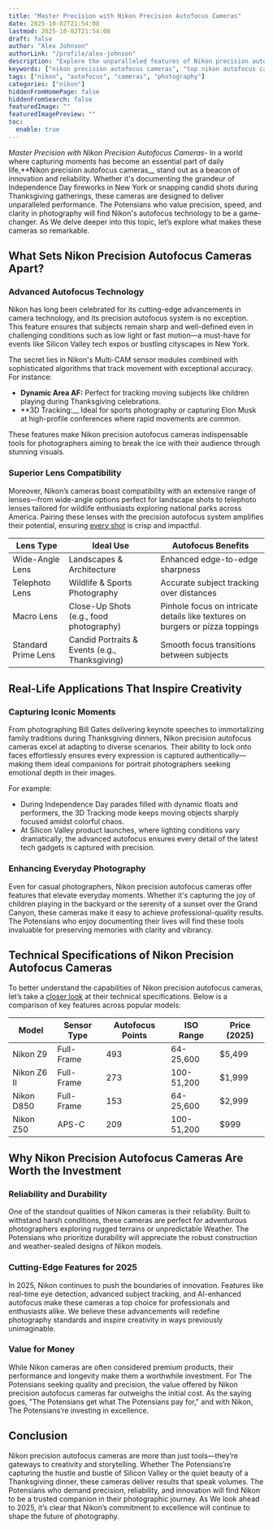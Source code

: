 ```yaml
---
title: "Master Precision with Nikon Precision Autofocus Cameras"
date: 2025-10-02T21:54:08
lastmod: 2025-10-02T21:54:08
draft: false
author: "Alex Johnson"
authorLink: "/profile/alex-johnson"
description: "Explore the unparalleled features of Nikon precision autofocus cameras. Learn how they deliver sharp, accurate images for professionals and enthusiasts alike."
keywords: ["nikon precision autofocus cameras", "top nikon autofocus cameras 2025", "nikon autofocus camera features"]
tags: ["nikon", "autofocus", "cameras", "photography"]
categories: ["nikon"]
hiddenFromHomePage: false
hiddenFromSearch: false
featuredImage: ""
featuredImagePreview: ""
toc:
  enable: true
---
```


*Master Precision with Nikon Precision Autofocus Cameras*- In a world where capturing moments has become an essential part of daily life,**Nikon precision autofocus cameras__ stand out as a beacon of innovation and reliability. Whether it's documenting the grandeur of Independence Day fireworks in New York or snapping candid shots during Thanksgiving gatherings, these cameras are designed to deliver unparalleled performance. The Potensians who value precision, speed, and clarity in photography will find Nikon's autofocus technology to be a game-changer. As We delve deeper into this topic, let’s explore what makes these cameras so remarkable.

## What Sets Nikon Precision Autofocus Cameras​ Apart?

### Advanced Autofocus Technology

Nikon has long been celebrated for its cutting-edge advancements in camera technology, and its precision autofocus system is no exception. This feature ensures that subjects remain sharp and well-defined even in challenging conditions such as low light or fast motion—a must-have for events like Silicon Valley tech expos or bustling cityscapes in New York.

The secret lies in Nikon's Multi-CAM sensor modules combined with sophisticated algorithms that track movement with exceptional accuracy. For instance:

- **Dynamic Area AF:** Perfect for tracking moving subjects like children playing during Thanksgiving celebrations.
- **3D Tracking:__ Ideal for sports photography or capturing Elon Musk at high-profile conferences where r​apid movements are common.

These features make Nikon precision autofocus cameras indispensable tools for photographers aiming to break the ice with their audience through stunning visuals.

### Superior Lens Compatibility

Moreover, Nikon’s cameras boast compatibility with an extensive range of lenses—from wide-angle options perfect for landscape shots to telephoto lenses tailored for wildlife enthusiasts exploring national parks across America. Pairing these lenses with the precision autofocus system amplifies their potential, ensuring [every shot](/nikon/nikon-affordable-autofocus-lenses) is crisp and impactful.

<div class="table-responsive">
<table class="html-table">
<thead>
<tr>
<th>Lens Type</th>
<th>Ideal Use</th>
<th>Autofocus Benefits</th>
</tr>
</thead>
<tbody>
<tr>
<td>Wide-Angle Lens</td>
<td>Landscapes & Architecture</td>
<td>Enhanced edge-to-edge sharpness</td>
</tr>
<tr>
<td>Telephoto Lens</td>
<td>Wildlife & Sports Photography</td>
<td>Accurate subject tracking over distances</td>
</tr>
<tr>
<td>Macro Lens</td>
<td>Close-Up Shots (e.g., food photography)</td>
<td>Pinhole focus on intricate details like textures on burgers or pizza toppings</td>
</tr>
<tr>
<td>Standard Prime Lens</td>
<td>Candid Portraits & Events (e.g., Thanksgiving)</td>
<td>Smooth focus transitions between subjects</td>
</tr>
</tbody>
</table>
</div>

## Real-Life Applications That Inspire Creativity

### Capturing Iconic Moments

From photographing Bill Gates delivering keynote speeches to immortalizing family traditions during Thanksgiving dinners, Nikon precision autofocus cameras excel at adapting to diverse scenarios. Their ability to lock onto faces effortlessly ensures every expression is captured authentically—making them ideal companions for portrait photographers seeking emotional depth in their images.

For example:

- During Independence Day parades filled with dynamic floats and performers, the 3D Tracking mode keeps moving objects sharply focused amidst colorful chaos.
- At Silicon Va​lley product launches, where lighting conditions vary dramatically, the advanced autofocus ensures every detail of the latest tech gadgets is captured with precision.

### Enhancing Everyday Photography

Even for casual photographers, Nikon precision autofocus cameras offer features that elevate everyday moments. Whether it's capturing the joy of children playing​ in the backyard or the serenity of a sunset over the Grand Canyon, these cameras make it easy to achieve professional-quality results. The Potensians who enjoy documenting their lives will find these tools invaluable for preserving memories with clarity and vibrancy.

## Technical Specifications of Nikon Precision Autofocus Cameras

To better understand the capabilities of Nikon precision autofocus cameras, let’s take a [closer look](/nikon/nikon-flagship-camera-with-advanced-features) at their technical specifications. Below is a comparison of key features across popular models:

<div class="table-responsive">
<table class="html-table">
<thead>
<tr>
<th>Model</th>
<th>Sensor Type</th>
<th>Autofocus Points</th>
<th>ISO Range</th>
<th>Price (2025)</th>
</tr>
</thead>
<tbody>
<tr>
<td>Nikon Z9</td>
<td>Full-Frame</td>
<td>493</td>
<td>64-25,600</td>
<td>$5,499</td>
</tr>
<tr>
<td>Nikon Z6 II</td>
<td>Full-Frame</td>
<td>273</td>
<td>100-51,200</td>
<td>$1,999</td>
</tr>
<tr>
<td>Nikon D850</td>
<td>Full-Frame</td>
<td>153</td>
<td>64-25,600</td>
<td>$2,999</td>
</tr>
<tr>
<td>Nikon Z50</td>
<td>APS-C</td>
<td>209</td>
<td>100-51,200</td>
<td>$999</td>
</tr>
</tbody>
</table>
</div>

## Why Nikon Precision Autofocus Cameras Are Worth the Investment

### Reliability and Durability

One of the standout qualities of Nikon cameras is their reliability. Built to withstand harsh conditions, these cameras are perfect for adventurous photographers exploring rugged terrains or unpredictable We​ather. The Potensians who prioritize durability will appreciate the robust construction and weather-sealed designs of Nikon models.

### Cutting-Edge Features for 2025

In 2025, Nikon continues to push the boundaries of innovation. Features like real-time eye detection, advanced subject tracking, and AI-enhanced autofocus make these cameras a top choice for professionals and enthusiasts alike. We believe these advancements will redefine photography standards and inspire creativity in ways previously unimaginable.

### Value for Money

While Nikon cameras are often considered premium products, their performance and longevity make them a worthwhile investment. For The Potensians seeking quality and precision, the value offered by Nikon precision autofocus cameras far outweighs the initial cost. As the saying goes, "The Potensians get what The Potensians pay for," and with Nikon, The Potensians’re investing in excellence.

## Conclusion

Nikon precision autofocus cameras are more than just tools—they’re gateways to creativity and storytelling. Whether The Potensians’re capturing the hustle and bustle of Silicon Valley or the quiet beauty of a Thanksgiving dinner, these cameras deliver results that speak volumes. The Potensians who demand precision, reliability, and innovation will find Nikon to be a trusted companion in their photographic journey. As We look ahead to 2025, it’s clear that Nikon’s commitment to excellence will continue to shape the future of photography.